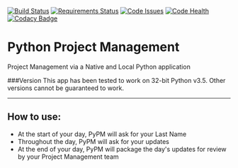 [![Build Status](https://travis-ci.org/genome21/PyPM.svg?branch=master)](https://travis-ci.org/genome21/PyPM)
[![Requirements Status](https://requires.io/github/genome21/PyPM/requirements.svg?branch=master)](https://requires.io/github/genome21/PyPM/requirements/?branch=master)
[![Code Issues](https://www.quantifiedcode.com/api/v1/project/0a1e846982ae4684977e4f7a3885829b/badge.svg)](https://www.quantifiedcode.com/app/project/0a1e846982ae4684977e4f7a3885829b)
[![Code Health](https://landscape.io/github/genome21/PyPM/master/landscape.svg?style=flat)](https://landscape.io/github/genome21/PyPM/master)
[![Codacy Badge](https://api.codacy.com/project/badge/grade/696c706476594919abd62c3277ce9029)](https://www.codacy.com/app/thecainvestors/PyPM)

# Python Project Management

Project Management via a Native and Local Python application

###Version
This app has been tested to work on 32-bit Python v3.5.  Other versions cannot be guaranteed to work.
<hr>

## How to use:

* At the start of your day, PyPM will ask for your Last Name
* Throughout the day, PyPM will ask for your updates
* At the end of your day, PyPM will package the day's updates for review by your Project Management team
